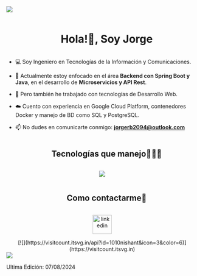 <img src="https://user-images.githubusercontent.com/73097560/115834477-dbab4500-a447-11eb-908a-139a6edaec5c.gif">

<div id="user-content-toc">
  <ul align="center">
    <summary><h1 style="display: inline-block">Hola!👋, Soy Jorge</h1></summary>
  </ul>
</div>

- 💻 Soy Ingeniero en Tecnologías de la Información y Comunicaciones.

- 🌱 Actualmente estoy enfocado en el área **Backend con Spring Boot y Java**, en el desarrollo de **Microservicios y API Rest**.

- 📝 Pero también he trabajado con tecnologías de Desarrollo Web.

- ☁️ Cuento con experiencia en Google Cloud Platform, contenedores Docker y manejo de BD como SQL y PostgreSQL.

- 📫 No dudes en comunicarte conmigo: **jorgerb2094@outlook.com**

<!--h1 without bottom border-->
<div id="user-content-toc">
  <ul align="center">
    <summary><h2 style="display: inline-block">Tecnologías que manejo👨🏻‍💻</h2></summary>
  </ul>
</div>
<!--tech stack icons-->
<p align="center">
  <a href="https://skillicons.dev">
    <img src="https://skillicons.dev/icons?i=java,spring,kafka,maven,hibernate,eclipse,postman,gcp,docker,kubernetes,postgres,mysql,git,github,jenkins,php,html,js,jquery,bootstrap,css,linux,vscode,sublime,atom,idea&perline=14" />
  </a>
</p>


<div id="user-content-toc">
  <ul align="center">
    <summary><h2 style="display: inline-block">Como contactarme🤝</h2></summary>
  </ul>
</div>

<p align="center">
<a href="https://www.linkedin.com/in/jorge-romero-bonilla" target="blank"><img align="center" src="https://user-images.githubusercontent.com/88904952/234979284-68c11d7f-1acc-4f0c-ac78-044e1037d7b0.png" alt="linkedin" height="50" width="50" /></a> 
</p>

<!-- Contador de visitas -->
<div align="center">
  [![](https://visitcount.itsvg.in/api?id=1010nishant&icon=3&color=6)](https://visitcount.itsvg.in)
</div>

<!-- Fin linea divisora -->
<img src="https://user-images.githubusercontent.com/73097560/115834477-dbab4500-a447-11eb-908a-139a6edaec5c.gif">

Ultima Edición: 07/08/2024
